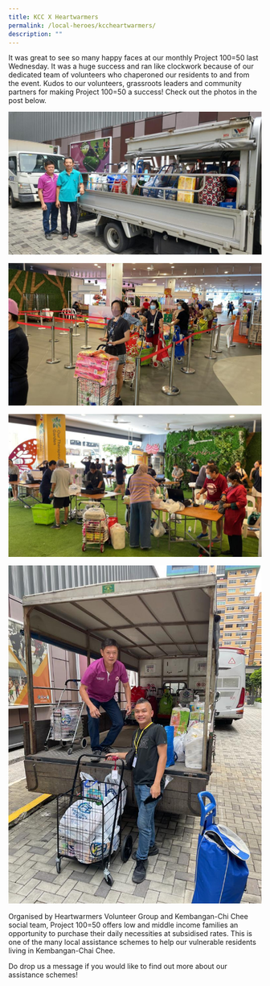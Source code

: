 ```yaml
---
title: KCC X Heartwarmers
permalink: /local-heroes/kccheartwarmers/
description: ""
---
```

It was great to see so many happy faces at our monthly Project 100=50 last Wednesday. It was a huge success and ran like clockwork because of our dedicated team of volunteers who chaperoned our residents to and from the event. Kudos to our volunteers, grassroots leaders and community partners for making Project 100=50 a success! Check out the photos in the post below.

<img
src="/images/Local Heroes/KCC X Heartwarmers/KCCxHeartwarmers_1.jpg" style="width:600px; height:auto">

<img
src="/images/Local Heroes/KCC X Heartwarmers/KCCxHeartwarmers_2.jpg" style="width:600px; height:auto">

<img
src="/images/Local Heroes/KCC X Heartwarmers/KCCxHeartwarmers_3.jpg" style="width:600px; height:auto">

<img
src="/images/Local Heroes/KCC X Heartwarmers/KCCxHeartwarmers_4.jpg" style="width:600px; height:auto">

Organised by Heartwarmers Volunteer Group and Kembangan-Chi Chee social team, Project 100=50 offers low and middle income families an opportunity to purchase their daily necessities at subsidised rates. This is one of the many local assistance schemes to help our vulnerable residents living in Kembangan-Chai Chee. 

Do drop us a message if you would like to find out more about our assistance schemes!